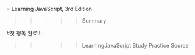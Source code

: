 = Learning JavaScript, 3rd Edition

>>>>> Summary

#첫 정독 완료!!!
>>>>> LearningJavaScript Study Practice Source
